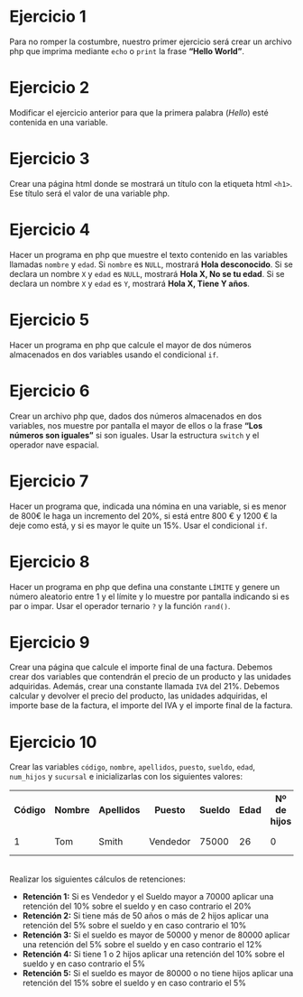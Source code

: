 # Ejercicio 1
Para no romper la costumbre, nuestro primer ejercicio será crear un archivo php que imprima mediante `echo` o `print` la frase **“Hello World”**.

# Ejercicio 2
Modificar el ejercicio anterior para que la primera palabra (*Hello*) esté contenida en una variable.

# Ejercicio 3
Crear una página html donde se mostrará un título con la etiqueta html `<h1>`. Ese título será el valor de una variable php.

# Ejercicio 4
Hacer un programa en php que muestre el texto contenido en las variables llamadas `nombre` y `edad`. Si `nombre` es `NULL`, mostrará **Hola desconocido**. Si se declara un nombre `X` y `edad` es `NULL`, mostrará **Hola X, No se tu edad**. Si se declara un nombre `X` y `edad` es `Y`, mostrará **Hola X, Tiene Y años**.

# Ejercicio 5
Hacer un programa en php que calcule el mayor de dos números almacenados en dos variables usando el condicional `if`.

# Ejercicio 6
Crear un archivo php que, dados dos números almacenados en dos variables, nos muestre por pantalla el mayor de ellos o la frase **“Los números son iguales”** si son iguales. Usar la estructura `switch` y el operador nave espacial.

# Ejercicio 7
Hacer un programa que, indicada una nómina en una variable, si es menor de 800€ le haga un incremento del 20%, si está entre 800 € y 1200 € la deje como está, y si es mayor le quite un 15%. Usar el condicional `if`.

# Ejercicio 8
Hacer un programa en php que defina una constante `LÍMITE` y genere un número aleatorio entre 1 y el límite y lo muestre por pantalla indicando si es par o impar. Usar el operador ternario `?` y la función `rand()`.

# Ejercicio 9
Crear una página que calcule el importe final de una factura. Debemos crear dos variables que contendrán el precio de un producto y las unidades adquiridas. Además, crear una constante llamada `IVA` del 21%. Debemos calcular y devolver el precio del producto, las unidades adquiridas, el importe base de la factura, el importe del IVA y el importe final de la factura.

# Ejercicio 10
Crear las variables `código`, `nombre`, `apellidos`, `puesto`, `sueldo`, `edad`, `num_hijos` y `sucursal` e inicializarlas con los siguientes valores:
<br>
<table>
    <tr>
        <th>Código</th>
        <th>Nombre</th>
        <th>Apellidos</th>
        <th>Puesto</th>
        <th>Sueldo</th>
        <th>Edad</th>
        <th>Nº de hijos</th>
        <th>Sucursal</th>
    </tr>
    <tr>
        <td>1</td>        
        <td>Tom</td>        
        <td>Smith</td>        
        <td>Vendedor</td> 
        <td>75000</td>        
        <td>26</td>        
        <td>0</td>        
        <td>New York</td>
    </tr>
</table>
<br>
Realizar los siguientes cálculos de retenciones:

- **Retención 1:** Si es Vendedor y el Sueldo mayor a 70000 aplicar una retención del 10% sobre el sueldo y en caso contrario el 20%
- **Retención 2:** Si tiene más de 50 años o más de 2 hijos aplicar una retención del 5% sobre el sueldo y en caso contrario el 10%
- **Retención 3:** Si el sueldo es mayor de 50000 y menor de 80000 aplicar una retención del 5% sobre el sueldo y en caso contrario el 12%
- **Retención 4:** Si tiene 1 o 2 hijos aplicar una retención del 10% sobre el sueldo y en caso contrario el 5%
- **Retención 5:** Si el sueldo es mayor de 80000 o no tiene hijos aplicar una retención del 15% sobre el sueldo y en caso contrario el 5%
